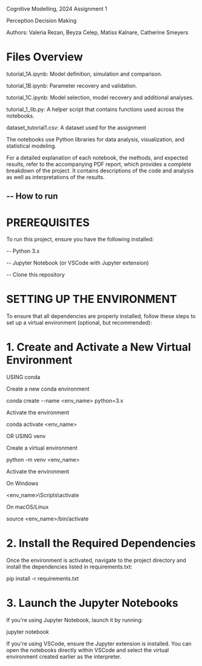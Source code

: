 Cognitive Modelling, 2024
Assignment 1

Perception Decision Making

Authors: Valeria Rezan, Beyza Celep, Matiss Kalnare, Catherine Smeyers

# Files Overview

tutorial_1A.ipynb: Model definition, simulation and comparison.

tutorial_1B.ipynb: Parameter recovery and validation.

tutorial_1C.ipynb: Model selection, model recovery and additional analyses.

tutorial_1_lib.py: A helper script that contains functions used across the notebooks.

dataset_tutorial1.csv: A dataset used for the assignment

The notebooks use Python libraries for data analysis, visualization, and statistical modeling.

For a detailed explanation of each notebook, the methods, and expected results, refer to the accompanying PDF report, which provides a complete breakdown of the project. It contains descriptions of the code and analysis as well as interpretations of the results.

--
How to run
--

# PREREQUISITES
To run this project, ensure you have the following installed:

-- Python 3.x

-- Jupyter Notebook (or VSCode with Jupyter extension)

-- Clone this repository

# SETTING UP THE ENVIRONMENT

To ensure that all dependencies are properly installed, follow these steps to set up a virtual environment (optional, but recommended):

# 1. Create and Activate a New Virtual Environment

  USING conda
  
  Create a new conda environment
  
  conda create --name <env_name> python=3.x

   Activate the environment
   
  conda activate <env_name>

  OR USING venv
  
  Create a virtual environment
  
  python -m venv <env_name>

  Activate the environment
  
  On Windows
  
  <env_name>\Scripts\activate

  On macOS/Linux
  
  source <env_name>/bin/activate

# 2. Install the Required Dependencies

   Once the environment is activated, navigate to the project directory and install the dependencies listed in requirements.txt:

   pip install -r requirements.txt

# 3. Launch the Jupyter Notebooks

  If you're using Jupyter Notebook, launch it by running:

  jupyter notebook

If you're using VSCode, ensure the Jupyter extension is installed. You can open the notebooks directly within VSCode and select the virtual environment created earlier as the interpreter.
